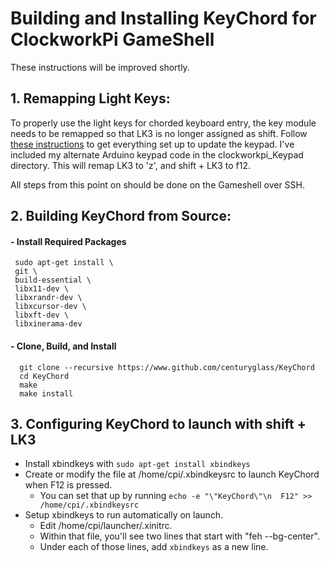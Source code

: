 # Building and Installing KeyChord for ClockworkPi GameShell
These instructions will be improved shortly.

## 1. Remapping Light Keys:

  To properly use the light keys for chorded keyboard entry, the key module needs to be remapped so that LK3 is no longer assigned as shift. Follow [these instructions](https://forum.clockworkpi.com/t/tutorial-how-to-compile-and-upload-code-to-the-keypad/1065) to get everything set up to update the keypad.  I've included my alternate Arduino keypad code in the clockworkpi_Keypad directory. This will remap LK3 to 'z', and shift + LK3 to f12.

All steps from this point on should be done on the Gameshell over SSH.

## 2. Building KeyChord from Source:

#### - Install Required Packages
     sudo apt-get install \
     git \
     build-essential \
     libx11-dev \
     libxrandr-dev \
     libxcursor-dev \
     libxft-dev \
     libxinerama-dev

####  - Clone, Build, and Install
      git clone --recursive https://www.github.com/centuryglass/KeyChord
      cd KeyChord
      make
      make install

## 3. Configuring KeyChord to launch with shift + LK3
- Install xbindkeys with `sudo apt-get install xbindkeys`
- Create or modify the file at /home/cpi/.xbindkeysrc to launch KeyChord when F12 is pressed. 
    * You can set that up by running `echo -e "\"KeyChord\"\n  F12" >> /home/cpi/.xbindkeysrc`
- Setup xbindkeys to run automatically on launch. 
    * Edit /home/cpi/launcher/.xinitrc. 
    * Within that file, you'll see two lines that start with "feh --bg-center". 
    * Under each of those lines, add `xbindkeys` as a new line.
